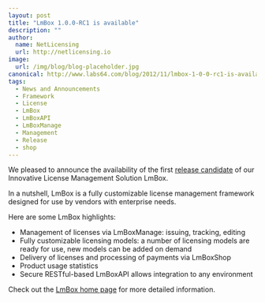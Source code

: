```yaml
---
layout: post
title: "LmBox 1.0.0-RC1 is available"
description: ""
author:
  name: NetLicensing
  url: http://netlicensing.io
image:
  url: /img/blog/blog-placeholder.jpg
canonical: http://www.labs64.com/blog/2012/11/lmbox-1-0-0-rc1-is-available/
tags:
  - News and Announcements
  - Framework
  - License
  - LmBox
  - LmBoxAPI
  - LmBoxManage
  - Management
  - Release
  - shop
---
```

We pleased to announce the availability of the first <a title="Release Notes - LmBox 1.0.0-RC1" href="https://www.labs64.de/confluence/x/1ACd" target="_blank">release candidate</a> of our Innovative License Management Solution LmBox.

In a nutshell, LmBox is a fully customizable license management framework designed for use by vendors with enterprise needs.

Here are some LmBox highlights:

  * Management of licenses via LmBoxManage: issuing, tracking, editing
  * Fully customizable licensing models: a number of licensing models are ready for use, new models can be added on demand
  * Delivery of licenses and processing of payments via LmBoxShop
  * Product usage statistics
  * Secure RESTful-based LmBoxAPI allows integration to any environment

Check out the <a title="LmBox - Innovative License Management Solution" href="http://netlicensing.labs64.com" target="_blank">LmBox home page</a> for more detailed information.

&nbsp;
